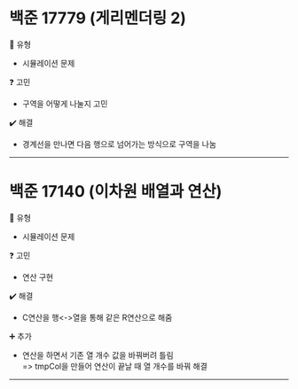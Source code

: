 # 백준 17779 (게리멘더링 2)  
:pushpin: 유형  
* 시뮬레이션 문제  

:question: 고민  
* 구역을 어떻게 나눌지 고민  

:heavy_check_mark: 해결  
* 경계선을 만나면 다음 행으로 넘어가는 방식으로 구역을 나눔  
  
---  

# 백준 17140 (이차원 배열과 연산)
:pushpin: 유형  
* 시뮬레이션 문제  

:question: 고민  
* 연산 구현

:heavy_check_mark: 해결  
* C연산을 행<->열을 통해 같은 R연산으로 해줌  

:heavy_plus_sign: 추가
* 연산을 하면서 기존 열 개수 값을 바꿔버려 틀림  
  => tmpCol을 만들어 연산이 끝날 때 열 개수를 바꿔 해결  

---  